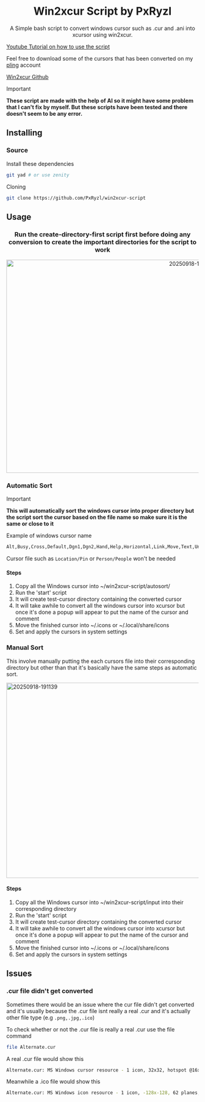 <div align="center">
  
# Win2xcur Script by PxRyzl

A Simple bash script to convert windows cursor such as .cur and .ani into xcursor using win2xcur.

</div>

[Youtube Tutorial on how to use the script](https://youtu.be/tatl1YSWwkM)

Feel free to download some of the cursors that has been converted on my [pling](https://www.pling.com/u/pxryzl/) account

[Win2xcur Github](https://github.com/quantum5/win2xcur)
 

> [!IMPORTANT]
> **These script are made with the help of AI so it might have some problem that I can't fix by myself. But these scripts have been tested and there doesn't seem to be any error.**


## Installing

### Source

Install these dependencies

```sh
git yad # or use zenity 
```

Cloning

```sh
git clone https://github.com/PxRyzl/win2xcur-script
```
## Usage

<div align="center">
  
### Run the create-directory-first script first before doing any conversion to create the important directories for the script to work
<img width="958" height="557" alt="20250918-185525" src="https://github.com/user-attachments/assets/6ba73a2e-a06e-496b-957e-56f77fd84dbd" />

</div>

### Automatic Sort
> [!IMPORTANT]
> **This will automatically sort the windows cursor into proper directory but the script sort the cursor based on the file name so make sure it is the same or close to it**

Example of windows cursor name
  ```txt
  Alt,Busy,Cross,Default,Dgn1,Dgn2,Hand,Help,Horizontal,Link,Move,Text,Unavailable,Vertical,Work
  ```
Cursor file such as `Location/Pin` or `Person/People` won't be needed

#### Steps
1. Copy all the Windows cursor into ~/win2xcur-script/autosort/
2. Run the 'start' script
3. It will create test-cursor directory containing the converted cursor
4. It will take awhile to convert all the windows cursor into xcursor but once it's done a popup will appear to put the name of the cursor and comment
5. Move the finished cursor into ~/.icons or ~/.local/share/icons
6. Set and apply the cursors in system settings

### Manual Sort

This involve manually putting the each cursors file into their corresponding directory but other than that it's basically have the same steps as automatic sort.

<img width="1689" height="510" alt="20250918-191139" src="https://github.com/user-attachments/assets/1a25f37e-3175-4ff1-85cc-ffa2b4a782c8" />

#### Steps
1. Copy all the Windows cursor into ~/win2xcur-script/input into their corresponding directory
2. Run the 'start' script
3. It will create test-cursor directory containing the converted cursor
4. It will take awhile to convert all the windows cursor into xcursor but once it's done a popup will appear to put the name of the cursor and comment
5. Move the finished cursor into ~/.icons or ~/.local/share/icons
6. Set and apply the cursors in system settings

## Issues

### .cur file didn't get converted
Sometimes there would be an issue where the cur file didn't get converted and it's usually because the .cur file isnt really a real .cur and it's actually other file type (e.g `.png,.jpg,.ico`)

To check whether or not the .cur file is really a real .cur use the file command
```sh
file Alternate.cur
```
A real .cur file would show this
```sh
Alternate.cur: MS Windows cursor resource - 1 icon, 32x32, hotspot @16x4
```
Meanwhile a .ico file would show this
```sh
Alternate.cur: MS Windows icon resource - 1 icon, -128x-128, 62 planes, 22 bits/pixel
```












